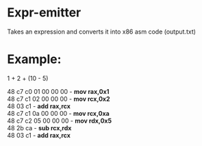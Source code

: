 # Expr-emitter
Takes an expression and converts it into x86 asm code (output.txt)  
# Example:  
1 + 2 + (10 - 5)  
  
48 c7 c0 01 00 00 00 - **mov rax,0x1**  
48 c7 c1 02 00 00 00 - **mov rcx,0x2**  
48 03 c1 - **add rax,rcx**  
48 c7 c1 0a 00 00 00 - **mov rcx,0xa**  
48 c7 c2 05 00 00 00 - **mov rdx,0x5**  
48 2b ca - **sub rcx,rdx**  
48 03 c1 - **add rax,rcx**  
